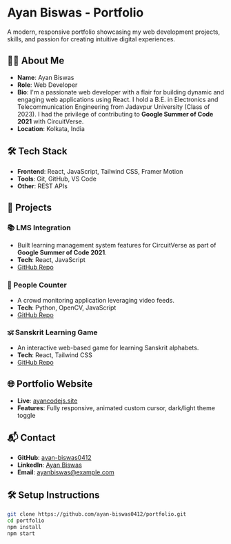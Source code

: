 # Ayan Biswas - Portfolio

A modern, responsive portfolio showcasing my web development projects, skills, and passion for creating intuitive digital experiences.

## 👨‍💻 About Me

- **Name**: Ayan Biswas  
- **Role**: Web Developer  
- **Bio**: I'm a passionate web developer with a flair for building dynamic and engaging web applications using React. I hold a B.E. in Electronics and Telecommunication Engineering from Jadavpur University (Class of 2023). I had the privilege of contributing to **Google Summer of Code 2021** with CircuitVerse.  
- **Location**: Kolkata, India  

## 🛠️ Tech Stack

- **Frontend**: React, JavaScript, Tailwind CSS, Framer Motion  
- **Tools**: Git, GitHub, VS Code  
- **Other**: REST APIs  

## 🚀 Projects

### 📚 LMS Integration
- Built learning management system features for CircuitVerse as part of **Google Summer of Code 2021**.  
- **Tech**: React, JavaScript  
- [GitHub Repo](https://github.com/ayan-biswas0412)

### 👥 People Counter
- A crowd monitoring application leveraging video feeds.  
- **Tech**: Python, OpenCV, JavaScript  
- [GitHub Repo](https://github.com/ayan-biswas0412)

### 🕉️ Sanskrit Learning Game
- An interactive web-based game for learning Sanskrit alphabets.  
- **Tech**: React, Tailwind CSS  
- [GitHub Repo](https://github.com/ayan-biswas0412)

## 🌐 Portfolio Website

- **Live**: [ayancodejs.site](https://ayancodejs.site)  
- **Features**: Fully responsive, animated custom cursor, dark/light theme toggle

## 📬 Contact

- **GitHub**: [ayan-biswas0412](https://github.com/ayan-biswas0412)  
- **LinkedIn**: [Ayan Biswas](https://www.linkedin.com/in/ayan-biswas0412)  
- **Email**: ayanbiswas@example.com  

## 🛠️ Setup Instructions

```bash
git clone https://github.com/ayan-biswas0412/portfolio.git
cd portfolio
npm install
npm start
